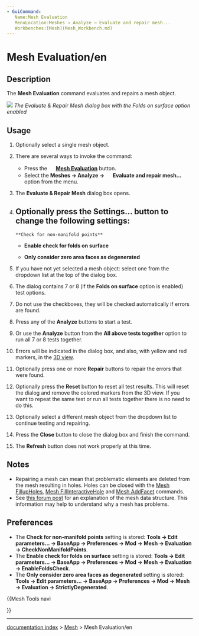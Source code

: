 ```yaml
---
- GuiCommand:
   Name:Mesh Evaluation
   MenuLocation:Meshes → Analyze → Evaluate and repair mesh...
   Workbenches:[Mesh](Mesh_Workbench.md)
---
```


# Mesh Evaluation/en

## Description

The **Mesh Evaluation** command evaluates and repairs a mesh object.

![](images/Mesh_Evaluation_dialog.png ) 
*The Evaluate & Repair Mesh dialog box with the Folds on surface option enabled*

## Usage

1.  Optionally select a single mesh object.
2.  There are several ways to invoke the command:
    -   Press the **<img src="images/Mesh_Evaluation.svg" width=16px> [Mesh Evaluation](Mesh_Evaluation.md)** button.
    -   Select the **Meshes → Analyze → <img src="images/Mesh_Evaluation.svg" width=16px> Evaluate and repair mesh...** option from the menu.
3.  The **Evaluate & Repair Mesh** dialog box opens.
4.  Optionally press the **Settings...** button to change the following settings:
    -   
        **Check for non-manifold points**
        

    -   
        **Enable check for folds on surface**
        

    -   
        **Only consider zero area faces as degenerated**
        
5.  If you have not yet selected a mesh object: select one from the dropdown list at the top of the dialog box.
6.  The dialog contains 7 or 8 (if the **Folds on surface** option is enabled) test options.
7.  Do not use the checkboxes, they will be checked automatically if errors are found.
8.  Press any of the **Analyze** buttons to start a test.
9.  Or use the **Analyze** button from the **All above tests together** option to run all 7 or 8 tests together.
10. Errors will be indicated in the dialog box, and also, with yellow and red markers, in the [3D view](3D_view.md).
11. Optionally press one or more **Repair** buttons to repair the errors that were found.
12. Optionally press the **Reset** button to reset all test results. This will reset the dialog and remove the colored markers from the 3D view. If you want to repeat the same test or run all tests together there is no need to do this.
13. Optionally select a different mesh object from the dropdown list to continue testing and repairing.
14. Press the **Close** button to close the dialog box and finish the command.
15. The **Refresh** button does not work properly at this time.

## Notes

-   Repairing a mesh can mean that problematic elements are deleted from the mesh resulting in holes. Holes can be closed with the [Mesh FillupHoles](Mesh_FillupHoles.md), [Mesh FillInteractiveHole](Mesh_FillInteractiveHole.md) and [Mesh AddFacet](Mesh_AddFacet.md) commands.
-   See [this forum post](https://forum.freecadweb.org/viewtopic.php?f=3&p=533252#p533252) for an explanation of the mesh data structure. This information may help to understand why a mesh has problems.

## Preferences

-   The **Check for non-manifold points** setting is stored: **Tools → Edit parameters... → BaseApp → Preferences → Mod → Mesh → Evaluation → CheckNonManifoldPoints**.
-   The **Enable check for folds on surface** setting is stored: **Tools → Edit parameters... → BaseApp → Preferences → Mod → Mesh → Evaluation → EnableFoldsCheck**.
-   The **Only consider zero area faces as degenerated** setting is stored: **Tools → Edit parameters... → BaseApp → Preferences → Mod → Mesh → Evaluation → StrictlyDegenerated**.





{{Mesh Tools navi

}}

---
[documentation index](../README.md) > [Mesh](Mesh_Workbench.md) > Mesh Evaluation/en
